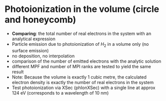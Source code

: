 # Photoionization in the volume (circle and honeycomb)
* **Comparing**: the total number of real electrons in the system with an analytical expression
* Particle emission due to photoionization of $`H_{2}`$ in a volume only (no surface emission)
* no deposition, no interpolation 
* comparison of the number of emitted electrons with the analytic solution
* different MPF and number of MPI ranks are tested to yield the same result
* Note: Because the volume is exactly 1 cubic metre, the calculated electron density is exactly the number of real electrons in the system
* Test photoionization via XSec (phIonXSec) with a single line at approx 124 eV (corresponds to a wavelength of 10 nm)
